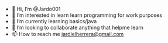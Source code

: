 - 👋 Hi, I’m @Jardo001
- 👀 I’m interested in learn learn programming for work purposes
- 🌱 I’m currently learning basics/java
- 💞️ I’m looking to collaborate anything that helpme learn
- 📫 How to reach me jardielherrera@gmail.com

<!---
Jardo001/Jardo001 is a ✨ special ✨ repository because its `README.md` (this file) appears on your GitHub profile.
You can click the Preview link to take a look at your changes.
--->
